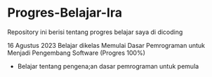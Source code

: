 # Progres-Belajar-Ira
Repository ini berisi tentang progres belajar saya di dicoding

16 Agustus 2023 
Belajar dikelas Memulai Dasar Pemrograman untuk Menjadi Pengembang Software (Progres 100%)
- Belajar tentang pengena;an dasar pemrograman untuk pemula
